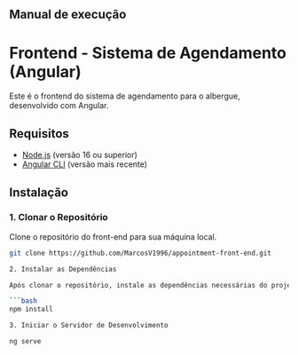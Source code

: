 

## Manual de execução

# Frontend - Sistema de Agendamento (Angular)

Este é o frontend do sistema de agendamento para o albergue, desenvolvido com Angular.

## Requisitos

- [Node.js](https://nodejs.org/) (versão 16 ou superior)
- [Angular CLI](https://angular.io/cli) (versão mais recente)

## Instalação

### 1. **Clonar o Repositório**

Clone o repositório do front-end para sua máquina local.

```bash
git clone https://github.com/MarcosV1996/appointment-front-end.git

2. Instalar as Dependências

Após clonar o repositório, instale as dependências necessárias do projeto com o comando abaixo:

```bash
npm install

3. Iniciar o Servidor de Desenvolvimento

ng serve
